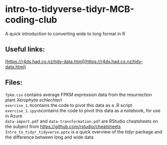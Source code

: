 # intro-to-tidyverse-tidyr-MCB-coding-club
A quick introduction to converting wide to long format in R

## Useful links: <br>
[https://r4ds.had.co.nz/tidy-data.html](https://r4ds.had.co.nz/tidy-data.html) <br>

## Files: <br>
`fpkm.csv` contains average FPKM expression data from the resurrection plant *Xerophyta schlechteri* <br>
`exercise_1.R`contains the code to pivot this data as a .R script <br>
`exercise_1.ipynb`contains the code to pivot this data as a notebook, for use in Azure <br>
`data-import.pdf` and `data-transformation.pdf` are RStudio cheatsheets on the subject from https://github.com/rstudio/cheatsheets <br> 
`Intro_to_tidyr_tidyverse.pptx` is a quick overview of the tidyr package and the difference between long and wide data <br> 